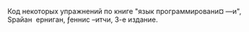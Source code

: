 ﻿Код некоторых упражнений по книге "язык программировани¤ —и", Ѕрайан  ерниган, ƒеннис –итчи, 3-е издание.
